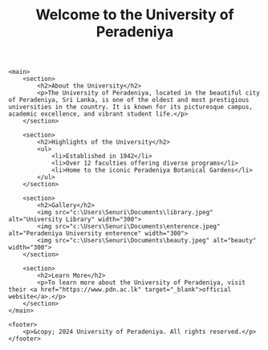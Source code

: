 <!DOCTYPE html>
<html lang="en">
<head>
    <meta charset="UTF-8">
    <meta name="viewport" content="width=device-width, initial-scale=1.0">
    <title>University of Peradeniya</title>
</head>
<body>
    <header>
        <h1>Welcome to the University of Peradeniya</h1>
    </header>
    
    <main>
        <section>
            <h2>About the University</h2>
            <p>The University of Peradeniya, located in the beautiful city of Peradeniya, Sri Lanka, is one of the oldest and most prestigious universities in the country. It is known for its picturesque campus, academic excellence, and vibrant student life.</p>
        </section>
        
        <section>
            <h2>Highlights of the University</h2>
            <ul>
                <li>Established in 1942</li>
                <li>Over 12 faculties offering diverse programs</li>
                <li>Home to the iconic Peradeniya Botanical Gardens</li>
            </ul>
        </section>
        
        <section>
            <h2>Gallery</h2>
            <img src="c:\Users\Senuri\Documents\library.jpeg" alt="University Library" width="300">
            <img src="c:\Users\Senuri\Documents\enterence.jpeg" alt="Peradeniya University enterence" width="300">
            <img src="c:\Users\Senuri\Documents\beauty.jpeg" alt="beauty" width="300">
        </section>
        
        <section>
            <h2>Learn More</h2>
            <p>To learn more about the University of Peradeniya, visit their <a href="https://www.pdn.ac.lk" target="_blank">official website</a>.</p>
        </section>
    </main>
    
    <footer>
        <p>&copy; 2024 University of Peradeniya. All rights reserved.</p>
    </footer>
</body>
</html>
